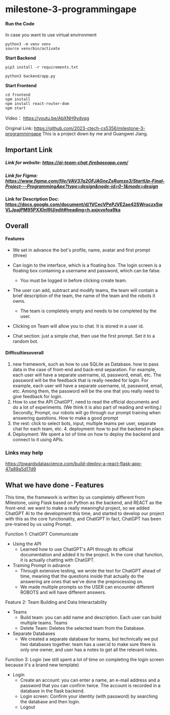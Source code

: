 # milestone-3-programmingape
#### Run the Code

In case you want to use virtual environment

``` shell
python3 -m venv venv
source venv/bin/activate
```

**Start Backend**

``` shell
pip3 install -r requirements.txt
```

```shell
python3 backend/app.py
```

**Start Frontend**

``` shell
cd frontend
npm install
npm install react-router-dom
npm start
```

Video： https://youtu.be/AbXNH9ydvqg

Original Link: https://github.com/2023-ctech-cs5356/milestone-3-programmingape
This is a project down by me and Guangwei Jiang.

## Important Link
##### Link for website: https://ai-team-chat.firebaseapp.com/
##### Link for Figma: https://www.figma.com/file/VAV37q2OFJAGneZsRumzo3/StartUp-Final-Project---ProgrammingApe?type=design&node-id=0-1&mode=design
#### Link for Description Doc: https://docs.google.com/document/d/1VCecVPePJVE2ae42SWruczxSwVLJpajPM95PXXInl9U/edit#heading=h.asjxvofoa9ka

## Overall
#### Features

- We set in advance the bot's profile, name, avatar and first prompt (three)
- Can login to the interface, which is a floating box. The login screen is a floating box containing a username and password, which can be false.
  - You must be logged in before clicking create team.

- The user can add, subtract and modify teams, the team will contain a brief description of the team, the name of the team and the robots it owns.
  - The team is completely empty and needs to be completed by the user.

- Clicking on Team will allow you to chat. It is stored in a user id.

- Chat section: just a simple chat, then use the first prompt. Set it to a random bot.

#### Difficultiesoverall

1. new framework, such as how to use SQLite as Database. how to pass data in the case of front-end and back-end separation. For example, each user will have a separate username, id, password, email, etc. The password will be the feedback that is really needed for login. For example, each user will have a separate username, id, password, email, etc. Among them, the password will be the one that you really need to give feedback for login.
2. How to use the API ChatGPT, need to read the official documents and do a lot of experiments. (We think it is also part of reading and writing.) Secondly, Prompt, our robots will go through our prompt training when answering questions. How to make a good prompt
3. the rest: click to select bots, input, multiple teams per user, separate chat for each team, etc. 4. deployment: how to put the backend in place.
4. Deployment: We spent a lot of time on how to deploy the backend and connect to it using APIs.

### Links may help

https://towardsdatascience.com/build-deploy-a-react-flask-app-47a89a5d17d9

## What we have done - Features

This time, the framework is written by us completely different from Milestone, using Flask based on Python as the backend, and REACT as the front-end. we want to make a really meaningful project, so we added ChatGPT AI to the development this time, and started to develop our project with this as the core functionality, and ChatGPT In fact, ChatGPT has been pre-trained by us using Prompt.

Function 1: ChatGPT Communicate

- Using the API
  - Learned how to use ChatGPT's API through its official documentation and added it to the project. In the core chat function, it is actually chatting with ChatGPT.
- Training Prompt in advance
  - Through extensive testing, we wrote the text for ChatGPT ahead of time, meaning that the questions inside that actually do the answering are ones that we've done the preprocessing on.
  - We made multiple prompts so the USER can encounter different ROBOTS and will have different answers.

Feature 2: Team Building and Data Interactability

- Teams
  - Build team: you can add name and description. Each user can build multiple teams. Teams
  - Delete Team: Deletes the selected team from the Database.
- Separate Databases
  - We created a separate database for teams, but technically we put two databases together. team has a user.id to make sure there is only one owner, and user has a notes to get all the relevant notes.

Function 3: Login (we still spent a lot of time on completing the login screen because it's a brand new template)

- Login
  - Create an account: you can enter a name, an e-mail address and a password that you can confirm twice. The account is recorded in a database in the flask backend.
  - Login screen: Confirm your identity (with password) by searching the database and then login.
  - Logout

